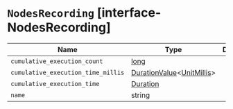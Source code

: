# `NodesRecording` [interface-NodesRecording]

| Name | Type | Description |
| - | - | - |
| `cumulative_execution_count` | [long](./long.md) | &nbsp; |
| `cumulative_execution_time_millis` | [DurationValue](./DurationValue.md)<[UnitMillis](./UnitMillis.md)> | &nbsp; |
| `cumulative_execution_time` | [Duration](./Duration.md) | &nbsp; |
| `name` | string | &nbsp; |
